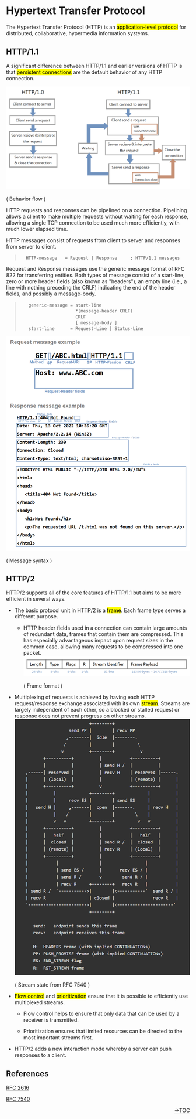Hypertext Transfer Protocol
=============================================================

The Hypertext Transfer Protocol (HTTP) is an <mark>application-level protocol</mark> for distributed, collaborative, hypermedia information systems.

HTTP/1.1
-------------------------------------------------------------

A significant difference between HTTP/1.1 and earlier versions of HTTP is that <mark>persistent connections</mark> are the default behavior of any HTTP connection.

![01](./Pic/HTTP_1.png "Behavior flow")

( Behavior flow )

HTTP requests and responses can be pipelined on a connection.
Pipelining allows a client to make multiple requests without waiting for each response, allowing a single TCP connection to be used much more efficiently, with much lower elapsed time.

HTTP messages consist of requests from client to server and responses from server to client.

>       HTTP-message   = Request | Response     ; HTTP/1.1 messages

Request and Response messages use the generic message format of RFC 822 for transferring entities. Both types of message consist of a start-line, zero or more header fields (also known as "headers"), an empty line (i.e., a line with nothing preceding the CRLF) indicating the end of the header fields, and possibly a message-body.

>        generic-message = start-line
>                          *(message-header CRLF)
>                          CRLF
>                          [ message-body ]
>        start-line      = Request-Line | Status-Line

![02](./Pic/HTTP_2.png "Message syntax")

( Message syntax )

HTTP/2
-------------------------------------------------------------

HTTP/2 supports all of the core features of HTTP/1.1 but aims to be more efficient in several ways.

- The basic protocol unit in HTTP/2 is a <mark>frame</mark>.  Each frame type serves a different purpose.

  - HTTP header fields used in a connection can contain large amounts of redundant data, frames that contain them are compressed.  This has especially advantageous impact upon request sizes in the common case, allowing many requests to be compressed into one packet.
  ![03](Pic/HTTP_3.png "Frame format")

    ( Frame format )

- Multiplexing of requests is achieved by having each HTTP request/response exchange associated with its own <mark>stream</mark>. Streams are largely independent of each other, so a blocked or stalled request or response does not prevent progress on other streams.
![04](Pic/HTTP_4.png "Stream state from RFC 7540")

  ( Stream state from RFC 7540 )

- <mark>Flow control</mark> and <mark>prioritization</mark> ensure that it is possible to efficiently use multiplexed streams.  

  - Flow control helps to ensure that only data that can be used by a receiver is transmitted.

  - Prioritization ensures that limited resources can be directed to the most important streams first.

- HTTP/2 adds a new interaction mode whereby a server can push responses to a client.

References
-------------------------------------------------------------

[RFC 2616](https://www.rfc-editor.org/rfc/rfc2616)

[RFC 7540](https://www.rfc-editor.org/rfc/rfc7540)

[<p align= 'right'> &rarr;TOC </p>](readme.md)
